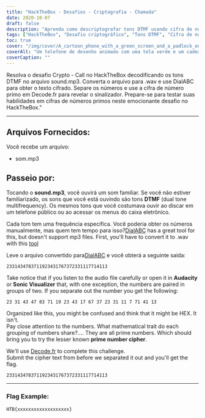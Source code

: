 ```yaml
---
title: "HackTheBox - Desafios - Criptografia - Chamada"
date: 2020-10-07
draft: false
description: "Aprenda como descriptografar tons DTMF usando cifra de número primo para resolver o desafio Crypto - Call no HackTheBox."
tags: ["HackTheBox", "Desafio criptográfico", "Tons DTMF", "Cifra de número primo", "Descriptografia", "Resolvendo quebra-cabeças", "Criptografia", "Conversão de Áudio", "DialABC", "Decode.fr", "WAV", "MP3", "Frequência", "característica matemática", "Bandeira", "Audácia", "Visualizador Sônico", "Números", "Menus de Caixa Automático", "telefone público"]
toc: true
cover: "/img/cover/A_cartoon_phone_with_a_green_screen_and_a_padlock_on_it.png"
coverAlt: "Um telefone de desenho animado com uma tela verde e um cadeado, simbolizando segurança e criptografia, com tons DTMF representados em segundo plano"
coverCaption: ""
---
```


Resolva o desafio Crypto - Call no HackTheBox decodificando os tons DTMF no arquivo sound.mp3. Converta o arquivo para .wav e use DialABC para obter o texto cifrado. Separe os números e use a cifra de número primo em Decode.fr para revelar o sinalizador. Prepare-se para testar suas habilidades em cifras de números primos neste emocionante desafio no HackTheBox."

______

## Arquivos Fornecidos:

Você recebe um arquivo:
- som.mp3

## Passeio por:

Tocando o **sound.mp3**, você ouvirá um som familiar. Se você não estiver familiarizado, os sons que você está ouvindo são tons **DTMF** (dual tone multifrequency). Os mesmos tons que você costumava ouvir ao discar em um telefone público ou ao acessar os menus do caixa eletrônico.

Cada tom tem uma frequência específica. Você poderia obter os números manualmente, mas quem tem tempo para isso?[DialABC](http://www.dialabc.com/sound/detect/index.html) has a great tool for this, but doesn't support mp3 files. First, you'll have to convert it to .wav with this [tool](https://online-audio-converter.com/)

Leve o arquivo convertido para[DialABC](http://www.dialabc.com/sound/detect/index.html) e você obterá a seguinte saída:
```
2331434783711923431767372331117714113
```
 
Take notice that if you listen to the audio file carefully or open it in **Audacity** or **Sonic Visualizer** that, with one exception, the numbers are paired in groups of two.
If you separate out the number you get the following:
```
23 31 43 47 83 71 19 23 43 17 67 37 23 31 11 7 71 41 13
```

Organized like this, you might be confused and think that it might be HEX. It isn't.  
Pay close attention to the numbers. What mathematical trait do each grouping of numbers share?....
They are all prime numbers. Which should bring you to try the lesser known **prime number cipher**.

We'll use [Decode.fr](https://www.dcode.fr/prime-numbers-cipher) to complete this challenge.   
Submit the cipher text from before we separated it out and you'll get the flag.
```
2331434783711923431767372331117714113
```

______

### Flag Example:
```
HTB{xxxxxxxxxxxxxxxxxxx}
```